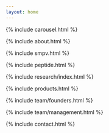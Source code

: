```yaml
---
layout: home
---
```

{% include carousel.html %}

{% include about.html %}

{% include smpv.html %}

{% include peptide.html %}

{% include research/index.html %}

{% include products.html %}

{% include team/founders.html %}

{% include team/management.html %}

{% include contact.html %}

